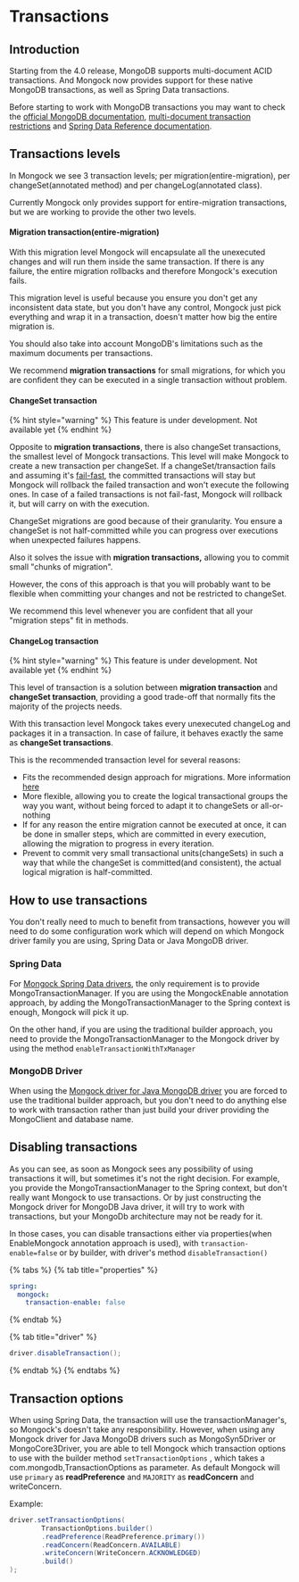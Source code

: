 # Transactions

## Introduction

Starting from the 4.0 release, MongoDB supports multi-document ACID transactions. And Mongock now provides support for these native MongoDB transactions, as well as Spring Data transactions.

Before starting to work with MongoDB transactions you may want to check the [official MongoDB documentation](https://docs.mongodb.com/manual/core/transactions/), [multi-document  transaction restrictions](https://docs.mongodb.com/manual/reference/limits/#Multi-document-Transactions) and [Spring Data Reference documentation](https://docs.spring.io/spring-data/mongodb/docs/current/reference/html/#mongo.transactions).

## Transactions levels

In Mongock we see 3 transaction levels; per migration\(entire-migration\), per changeSet\(annotated method\) and per changeLog\(annotated class\). 

Currently Mongock only provides support for entire-migration transactions, but we are working to provide the other two levels.

#### Migration transaction\(entire-migration\)

With this migration level Mongock will encapsulate all the unexecuted changes and will run them inside the same transaction. If there is any failure, the entire migration rollbacks and therefore Mongock's execution fails.

This migration level is useful because you ensure you don't get any inconsistent data state, but you don't have any control, Mongock just pick everything and wrap it in a transaction, doesn't matter how big the entire migration is. 

You should also take into account MongoDB's limitations such as the maximum documents per transactions.

We recommend **migration transactions** for small migrations, for which you are confident they can be executed in a single transaction without problem.

#### ChangeSet transaction

{% hint style="warning" %}
This feature is under development. Not available yet
{% endhint %}

Opposite to **migration transactions**, there is also changeSet transactions, the smallest level of Mongock transactions. This level will make Mongock to create a new transaction per changeSet. If a changeSet/transaction fails and assuming  it's [fail-fast](further-configuration.md#fail-fast), the committed transactions will stay but Mongock will rollback the failed transaction and won't execute the following ones. In case of a failed transactions is not fail-fast, Mongock will rollback it, but will carry on with the execution.

ChangeSet migrations are good because of their granularity. You ensure a changeSet is not half-committed while you can progress over executions when unexpected failures happens.

Also it solves  the issue with **migration transactions,** allowing you to commit small "chunks of migration".

However, the cons of this approach is that you will probably want to be flexible when committing your changes and not be restricted to changeSet.

We recommend this level whenever you are confident that all your "migration steps" fit in methods.

#### ChangeLog transaction

{% hint style="warning" %}
This feature is under development. Not available yet
{% endhint %}

This level of transaction is a solution between **migration transaction** and **changeSet transaction**, providing a good trade-off that normally fits the majority of the projects needs.

With this transaction level Mongock takes every unexecuted changeLog and packages it in a transaction. In case of failure, it behaves exactly the same as **changeSet transactions**.

This is the recommended transaction level for several reasons:

* Fits the recommended design approach for migrations. More information [here](best-practices.md#migration-design)
* More flexible, allowing you to create the logical transactional groups the way you want, without being forced to adapt it to changeSets or all-or-nothing
* If for any reason the entire migration cannot be executed at once, it can be done in smaller steps, which are committed in every execution, allowing the migration to progress in every iteration.
* Prevent to commit very small transactional units\(changeSets\) in such a way that while the changeSet is committed\(and consistent\), the actual logical migration is half-committed.

## How to use transactions

You don't really need to much to benefit from transactions, however you will need to do some configuration work which will depend on which Mongock driver family you are using, Spring Data or Java MongoDB driver.

### Spring Data

For [Mongock Spring Data drivers](spring.md), the only requirement is to provide MongoTransactionManager. If you are using the MongockEnable annotation approach, by adding the MongoTransactionManager to the Spring context is enough, Mongock will pick it up.

On the other hand, if you are using the traditional builder approach, you need to provide the MongoTransactionManager to the Mongock driver by using the method `enableTransactionWithTxManager` 

### MongoDB Driver

When using the [Mongock driver for Java MongoDB driver](spring.md) you are forced to use the traditional builder approach, but you don't need to do anything else to work with transaction rather than just build your driver providing the MongoClient and database name.

## Disabling transactions

As you can see, as soon as Mongock sees any possibility of using transactions it will, but sometimes it's not the right decision. For example, you provide the MongoTransactionManager to the Spring context, but don't really want Mongock to use transactions. Or by just constructing the Mongock driver for MongoDB Java driver, it will try to work with transactions, but your MongoDb architecture may not be ready for it.

In those cases, you can disable transactions either via properties\(when EnableMongock annotation approach is used\), with `transaction-enable=false` or by builder, with driver's method `disableTransaction()`

{% tabs %}
{% tab title="properties" %}
```yaml
spring:
  mongock:
    transaction-enable: false
```
{% endtab %}

{% tab title="driver" %}
```java
driver.disableTransaction();
```
{% endtab %}
{% endtabs %}

##    Transaction options

When using Spring Data, the transaction will use the transactionManager's, so Mongock's doesn't take any responsibility. However, when using any Mongock driver for Java MongoDB drivers such as MongoSyn5Driver or MongoCore3Driver, you are able to tell Mongock which transaction options to use with the builder method `setTransactionOptions` , which takes a com.mongodb,TransactionOptions as parameter. As default Mongock will use `primary` as **readPreference** and `MAJORITY` as **readConcern** and writeConcern.

Example:

```java
driver.setTransactionOptions(
        TransactionOptions.builder()
        .readPreference(ReadPreference.primary())
        .readConcern(ReadConcern.AVAILABLE)
        .writeConcern(WriteConcern.ACKNOWLEDGED)
        .build()
);
```

 

